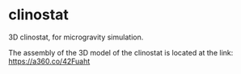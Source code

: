 # clinostat
3D clinostat, for microgravity simulation.

The assembly of the 3D model of the clinostat is located at the link: https://a360.co/42Fuaht
